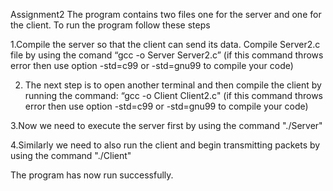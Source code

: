 
Assignment2 
The program contains two files one for the server and one for the client. To run the program follow these steps

1.Compile the server so that the client can send its data. Compile Server2.c file by using the comand “gcc -o Server Server2.c”   (if this command throws error then use option -std=c99 or -std=gnu99 to compile your code)
 
2. The next step is to open another terminal and then compile the client by running the command: “gcc -o Client Client2.c" (if this command throws error then use option -std=c99 or -std=gnu99 to compile your code)

3.Now we need to execute the server first by using the command "./Server"

4.Similarly we need to also run the client and begin transmitting packets by using the command "./Client"

The program has now run successfully.
